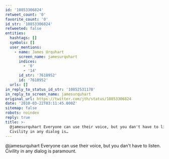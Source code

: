 ```yaml
---
id: '10853306824'
retweet_count: '0'
favorite_count: '0'
id_str: '10853306824'
retweeted: false
entities:
  hashtags: []
  symbols: []
  user_mentions:
    - name: James Urquhart
      screen_name: jamesurquhart
      indices:
        - '0'
        - '14'
      id_str: '7618952'
      id: '7618952'
  urls: []
in_reply_to_status_id_str: '10852531178'
in_reply_to_screen_name: jamesurquhart
original_url: https://twitter.com/jth/status/10853306824
date: '2010-03-22T03:11:45.000Z'
sitemap: false
robots: noindex
reply: true
title: >-
  @jamesurquhart Everyone can use their voice, but you dan't have to listen.
  Civility in any dialog is…
---
```


@jamesurquhart Everyone can use their voice, but you dan't have to listen. Civility in any dialog is paramount.